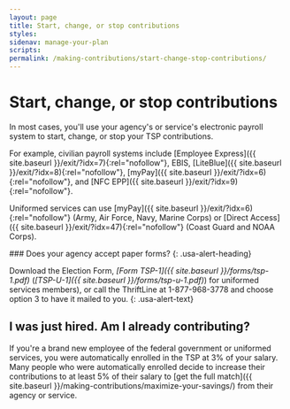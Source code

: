 ```yaml
---
layout: page
title: Start, change, or stop contributions
styles:
sidenav: manage-your-plan
scripts:
permalink: /making-contributions/start-change-stop-contributions/
---
```


# Start, change, or stop contributions

In most cases, you'll use your agency's or service's electronic payroll system to start, change, or stop your TSP contributions.

For example, civilian payroll systems include [Employee Express]({{ site.baseurl }}/exit/?idx=7){:rel="nofollow"}, EBIS, [LiteBlue]({{ site.baseurl }}/exit/?idx=8){:rel="nofollow"}, [myPay]({{ site.baseurl }}/exit/?idx=6){:rel="nofollow"}, and [NFC EPP]({{ site.baseurl }}/exit/?idx=9){:rel="nofollow"}.

Uniformed services can use [myPay]({{ site.baseurl }}/exit/?idx=6){:rel="nofollow"} (Army, Air Force, Navy, Marine Corps) or [Direct Access]({{ site.baseurl }}/exit/?idx=47){:rel="nofollow"} (Coast Guard and NOAA Corps).

<div class="usa-alert usa-alert-info">
<div class="usa-alert-body" markdown="1">
### Does your agency accept paper forms?
{: .usa-alert-heading}

Download the Election Form, _[Form TSP-1]({{ site.baseurl }}/forms/tsp-1.pdf)_ (_[TSP-U-1]({{ site.baseurl }}/forms/tsp-u-1.pdf)_) for uniformed services members), or call the ThriftLine at 1-877-968-3778 and choose option 3 to have it mailed to you.
{: .usa-alert-text}
</div>
</div>

## I was just hired. Am I already contributing?

If you're a brand new employee of the federal government or uniformed services, you were automatically enrolled in the TSP at 3% of your salary. Many people who were automatically enrolled decide to increase their contributions to at least 5% of their salary to [get the full match]({{ site.baseurl }}/making-contributions/maximize-your-savings/) from their agency or service.

<!--  full match should link to "How do I get the full match?" page -->
